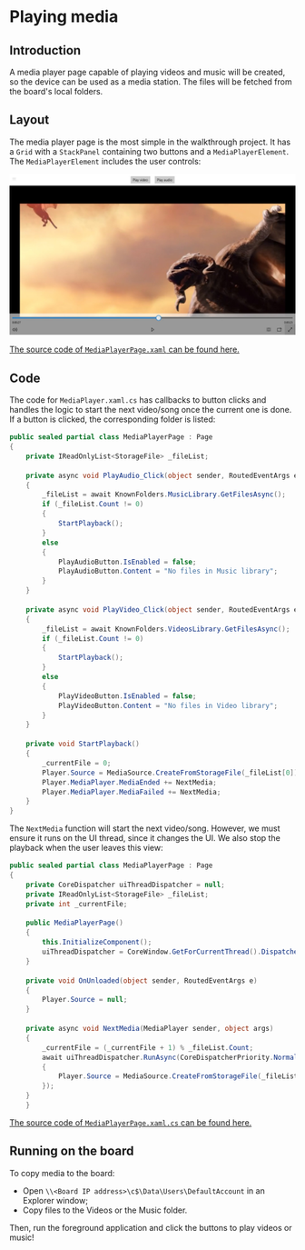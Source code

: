 ---
---
# Playing media

## Introduction

A media player page capable of playing videos and music will be created, so the device can be used as a media station. The files will be fetched from the board's local folders.

## Layout

The media player page is the most simple in the walkthrough project. It has a `Grid` with a `StackPanel` containing two buttons and a `MediaPlayerElement`. The `MediaPlayerElement` includes the user controls:

![Media player](MediaPlayer.jpg)

[The source code of `MediaPlayerPage.xaml` can be found here.](https://github.com/ms-iot/iot-walkthrough/blob/master/CS/Showcase/Views/MediaPlayerPage.xaml)

## Code

The code for `MediaPlayer.xaml.cs` has callbacks to button clicks and handles the logic to start the next video/song once the current one is done. If a button is clicked, the corresponding folder is listed:

```cs
public sealed partial class MediaPlayerPage : Page
{
    private IReadOnlyList<StorageFile> _fileList;

    private async void PlayAudio_Click(object sender, RoutedEventArgs e)
    {
        _fileList = await KnownFolders.MusicLibrary.GetFilesAsync();
        if (_fileList.Count != 0)
        {
            StartPlayback();
        }
        else
        {
            PlayAudioButton.IsEnabled = false;
            PlayAudioButton.Content = "No files in Music library";
        }
    }

    private async void PlayVideo_Click(object sender, RoutedEventArgs e)
    {
        _fileList = await KnownFolders.VideosLibrary.GetFilesAsync();
        if (_fileList.Count != 0)
        {
            StartPlayback();
        }
        else
        {
            PlayVideoButton.IsEnabled = false;
            PlayVideoButton.Content = "No files in Video library";
        }
    }

    private void StartPlayback()
    {
        _currentFile = 0;
        Player.Source = MediaSource.CreateFromStorageFile(_fileList[0]);
        Player.MediaPlayer.MediaEnded += NextMedia;
        Player.MediaPlayer.MediaFailed += NextMedia;
    }
}
```

The `NextMedia` function will start the next video/song. However, we must ensure it runs on the UI thread, since it changes the UI. We also stop the playback when the user leaves this view:

```cs
public sealed partial class MediaPlayerPage : Page
{
    private CoreDispatcher uiThreadDispatcher = null;
    private IReadOnlyList<StorageFile> _fileList;
    private int _currentFile;

    public MediaPlayerPage()
    {
        this.InitializeComponent();
        uiThreadDispatcher = CoreWindow.GetForCurrentThread().Dispatcher;
    }

    private void OnUnloaded(object sender, RoutedEventArgs e)
    {
        Player.Source = null;
    }

    private async void NextMedia(MediaPlayer sender, object args)
    {
        _currentFile = (_currentFile + 1) % _fileList.Count;
        await uiThreadDispatcher.RunAsync(CoreDispatcherPriority.Normal, () =>
        {
            Player.Source = MediaSource.CreateFromStorageFile(_fileList[_currentFile]);
        });
    }
    }
```

[The source code of `MediaPlayerPage.xaml.cs` can be found here.](https://github.com/ms-iot/iot-walkthrough/blob/master/CS/Showcase/Views/MediaPlayerPage.xaml.cs)

## Running on the board

To copy media to the board:

* Open `\\<Board IP address>\c$\Data\Users\DefaultAccount` in an Explorer window;
* Copy files to the Videos or the Music folder.

Then, run the foreground application and click the buttons to play videos or music!
